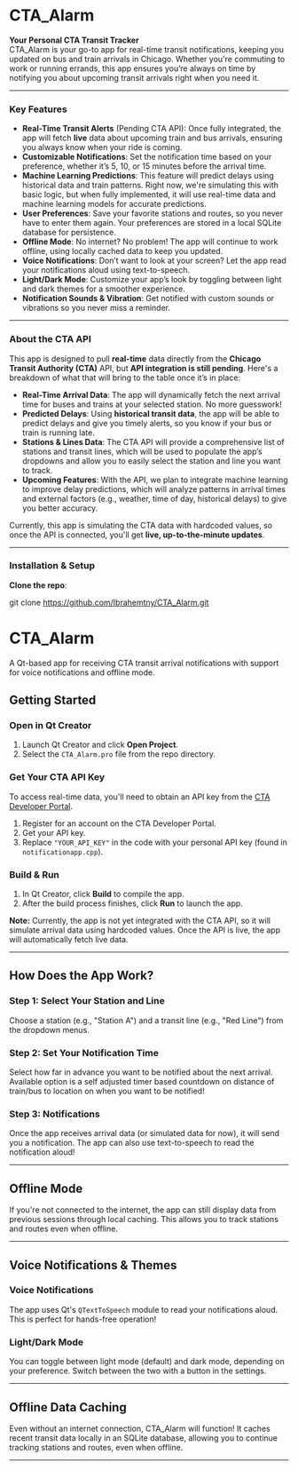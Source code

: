 # CTA_Alarm

**Your Personal CTA Transit Tracker**  
CTA_Alarm is your go-to app for real-time transit notifications, keeping you updated on bus and train arrivals in Chicago. Whether you're commuting to work or running errands, this app ensures you’re always on time by notifying you about upcoming transit arrivals right when you need it.

---

### Key Features

- **Real-Time Transit Alerts** (Pending CTA API): Once fully integrated, the app will fetch **live** data about upcoming train and bus arrivals, ensuring you always know when your ride is coming.
- **Customizable Notifications**: Set the notification time based on your preference, whether it’s 5, 10, or 15 minutes before the arrival time. 
- **Machine Learning Predictions**: This feature will predict delays using historical data and train patterns. Right now, we're simulating this with basic logic, but when fully implemented, it will use real-time data and machine learning models for accurate predictions.
- **User Preferences**: Save your favorite stations and routes, so you never have to enter them again. Your preferences are stored in a local SQLite database for persistence.
- **Offline Mode**: No internet? No problem! The app will continue to work offline, using locally cached data to keep you updated.
- **Voice Notifications**: Don’t want to look at your screen? Let the app read your notifications aloud using text-to-speech.
- **Light/Dark Mode**: Customize your app’s look by toggling between light and dark themes for a smoother experience.
- **Notification Sounds & Vibration**: Get notified with custom sounds or vibrations so you never miss a reminder.

---

### About the CTA API

This app is designed to pull **real-time** data directly from the **Chicago Transit Authority (CTA)** API, but **API integration is still pending**. Here's a breakdown of what that will bring to the table once it’s in place:

- **Real-Time Arrival Data**: The app will dynamically fetch the next arrival time for buses and trains at your selected station. No more guesswork!
- **Predicted Delays**: Using **historical transit data**, the app will be able to predict delays and give you timely alerts, so you know if your bus or train is running late.
- **Stations & Lines Data**: The CTA API will provide a comprehensive list of stations and transit lines, which will be used to populate the app’s dropdowns and allow you to easily select the station and line you want to track.
- **Upcoming Features**: With the API, we plan to integrate machine learning to improve delay predictions, which will analyze patterns in arrival times and external factors (e.g., weather, time of day, historical delays) to give you better accuracy.

Currently, this app is simulating the CTA data with hardcoded values, so once the API is connected, you'll get **live, up-to-the-minute updates**.

---


### Installation & Setup

 **Clone the repo**:


git clone https://github.com/Ibrahemtny/CTA_Alarm.git




# CTA_Alarm

A Qt-based app for receiving CTA transit arrival notifications with support for voice notifications and offline mode.

## Getting Started

### Open in Qt Creator
1. Launch Qt Creator and click **Open Project**.
2. Select the `CTA_Alarm.pro` file from the repo directory.

### Get Your CTA API Key
To access real-time data, you'll need to obtain an API key from the [CTA Developer Portal](https://dev.careers.cta.org/).
1. Register for an account on the CTA Developer Portal.
2. Get your API key.
3. Replace `"YOUR_API_KEY"` in the code with your personal API key (found in `notificationapp.cpp`).

### Build & Run
1. In Qt Creator, click **Build** to compile the app.
2. After the build process finishes, click **Run** to launch the app.

**Note:** Currently, the app is not yet integrated with the CTA API, so it will simulate arrival data using hardcoded values. Once the API is live, the app will automatically fetch live data.

---

## How Does the App Work?

### Step 1: Select Your Station and Line
Choose a station (e.g., "Station A") and a transit line (e.g., "Red Line") from the dropdown menus.

### Step 2: Set Your Notification Time
Select how far in advance you want to be notified about the next arrival. Available option is a self adjusted timer based countdown on distance of train/bus to location on when you want to be notified!

### Step 3: Notifications
Once the app receives arrival data (or simulated data for now), it will send you a notification. The app can also use text-to-speech to read the notification aloud!

---

## Offline Mode

If you're not connected to the internet, the app can still display data from previous sessions through local caching. This allows you to track stations and routes even when offline.

---

## Voice Notifications & Themes

### Voice Notifications
The app uses Qt's `QTextToSpeech` module to read your notifications aloud. This is perfect for hands-free operation!

### Light/Dark Mode
You can toggle between light mode (default) and dark mode, depending on your preference. Switch between the two with a button in the settings.

---

## Offline Data Caching
Even without an internet connection, CTA_Alarm will function! It caches recent transit data locally in an SQLite database, allowing you to continue tracking stations and routes, even when offline.

---


